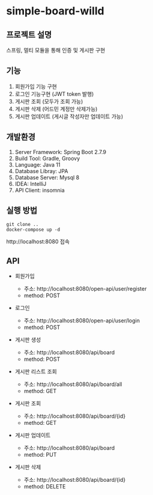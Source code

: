 # simple-board-willd

## 프로젝트 설명
스프링, 멀티 모듈을 통해 인증 및 게시판 구현

## 기능
1. 회원가입 기능 구현
2. 로그인 기능구현 (JWT token 발행)
3. 게시판 조회 (모두가 조회 가능)
4. 게시판 삭제 (어드민 계정만 삭제가능)
5. 게시판 업데이트 (게시글 작성자만 업데이트 가능)

## 개발환경
1. Server Framework: Spring Boot 2.7.9
2. Build Tool: Gradle, Groovy
3. Language: Java 11
4. Database Libray: JPA
5. Database Server: Mysql 8
6. IDEA: IntelliJ
7. API Client: insomnia
      
## 실행 방법
```
git clone ..
docker-compose up -d
```
http://localhost:8080 접속

## API
* 회원가입
  - 주소: http://localhost:8080/open-api/user/register
  - method: POST

* 로그인
  - 주소: http://localhost:8080/open-api/user/login
  - method: POST
  
* 게시판 생성
  - 주소: http://localhost:8080/api/board
  - method: POST
    
* 게시판 리스트 조회
  - 주소: http://localhost:8080/api/board/all
  - method: GET

* 게시판 조회
  - 주소: http://localhost:8080/api/board/{id}
  - method: GET
 
* 게시판 업데이트
  - 주소: http://localhost:8080/api/board
  - method: PUT
   
* 게시판 삭제
  - 주소: http://localhost:8080/api/board/{id}
  - method: DELETE
